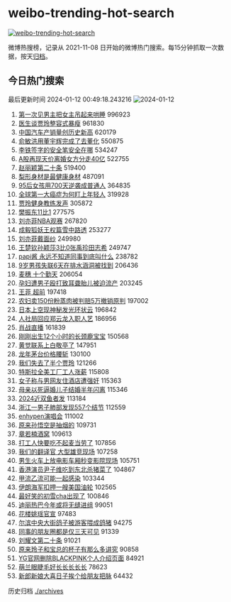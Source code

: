 # weibo-trending-hot-search

[![weibo-trending-hot-search](https://github.com/ameizi/weibo-trending-hot-search/actions/workflows/ci.yml/badge.svg)](https://github.com/ameizi/weibo-trending-hot-search/actions/workflows/ci.yml)

微博热搜榜，记录从 2021-11-08 日开始的微博热门搜索。每15分钟抓取一次数据，按天[归档](./archives)。

## 今日热门搜索

<!-- BEGIN --> 
最后更新时间 2024-01-12 00:49:18.243216 
![2024-01-12](https://imgs-storage.s3.us-east-005.backblazeb2.com/20240112/2024-01-12.png?versionId=4_z8fbbed132d73df8689c40f13_f11427d07db6f9f71_d20240111_m164917_c005_v0501009_t0048_u01704991757812) 
1. [第一次见男主把女主吊起来哄睡](https://s.weibo.com/weibo?q=%E7%AC%AC%E4%B8%80%E6%AC%A1%E8%A7%81%E7%94%B7%E4%B8%BB%E6%8A%8A%E5%A5%B3%E4%B8%BB%E5%90%8A%E8%B5%B7%E6%9D%A5%E5%93%84%E7%9D%A1&t=31&band_rank=2&Refer=top) 996923
1. [医生谈贾玲整容式暴瘦](https://s.weibo.com/weibo?q=%23%E5%8C%BB%E7%94%9F%E8%B0%88%E8%B4%BE%E7%8E%B2%E6%95%B4%E5%AE%B9%E5%BC%8F%E6%9A%B4%E7%98%A6%23&t=31&band_rank=1&Refer=top) 961830
1. [中国汽车产销量创历史新高](https://s.weibo.com/weibo?q=%23%E4%B8%AD%E5%9B%BD%E6%B1%BD%E8%BD%A6%E4%BA%A7%E9%94%80%E9%87%8F%E5%88%9B%E5%8E%86%E5%8F%B2%E6%96%B0%E9%AB%98%23&t=31&band_rank=3&Refer=top) 620179
1. [俞敏洪用董宇辉完成了去董化](https://s.weibo.com/weibo?q=%23%E4%BF%9E%E6%95%8F%E6%B4%AA%E7%94%A8%E8%91%A3%E5%AE%87%E8%BE%89%E5%AE%8C%E6%88%90%E4%BA%86%E5%8E%BB%E8%91%A3%E5%8C%96%23&t=31&band_rank=4&Refer=top) 550875
1. [李铁签字的安全笔安全在哪](https://s.weibo.com/weibo?q=%23%E6%9D%8E%E9%93%81%E7%AD%BE%E5%AD%97%E7%9A%84%E5%AE%89%E5%85%A8%E7%AC%94%E5%AE%89%E5%85%A8%E5%9C%A8%E5%93%AA%23&t=31&band_rank=5&Refer=top) 534247
1. [A股再现天价离婚女方分走40亿](https://s.weibo.com/weibo?q=%23A%E8%82%A1%E5%86%8D%E7%8E%B0%E5%A4%A9%E4%BB%B7%E7%A6%BB%E5%A9%9A%E5%A5%B3%E6%96%B9%E5%88%86%E8%B5%B040%E4%BA%BF%23&t=31&band_rank=6&Refer=top) 522755
1. [赵丽颖第二十条](https://s.weibo.com/weibo?q=%23%E8%B5%B5%E4%B8%BD%E9%A2%96%E7%AC%AC%E4%BA%8C%E5%8D%81%E6%9D%A1%23&t=31&band_rank=7&Refer=top) 519400
1. [梨形身材是最健康身材](https://s.weibo.com/weibo?q=%23%E6%A2%A8%E5%BD%A2%E8%BA%AB%E6%9D%90%E6%98%AF%E6%9C%80%E5%81%A5%E5%BA%B7%E8%BA%AB%E6%9D%90%23&t=31&band_rank=8&Refer=top) 487091
1. [95后女孩用700天逆袭成普通人](https://s.weibo.com/weibo?q=95%E5%90%8E%E5%A5%B3%E5%AD%A9%E7%94%A8700%E5%A4%A9%E9%80%86%E8%A2%AD%E6%88%90%E6%99%AE%E9%80%9A%E4%BA%BA&t=31&band_rank=12&Refer=top) 364835
1. [全球第一大癌症为何盯上年轻人](https://s.weibo.com/weibo?q=%23%E5%85%A8%E7%90%83%E7%AC%AC%E4%B8%80%E5%A4%A7%E7%99%8C%E7%97%87%E4%B8%BA%E4%BD%95%E7%9B%AF%E4%B8%8A%E5%B9%B4%E8%BD%BB%E4%BA%BA%23&t=31&band_rank=9&Refer=top) 319928
1. [贾玲健身教练发声](https://s.weibo.com/weibo?q=%23%E8%B4%BE%E7%8E%B2%E5%81%A5%E8%BA%AB%E6%95%99%E7%BB%83%E5%8F%91%E5%A3%B0%23&t=31&band_rank=11&Refer=top) 305872
1. [樊振东11比1](https://s.weibo.com/weibo?q=%23%E6%A8%8A%E6%8C%AF%E4%B8%9C11%E6%AF%941%23&t=31&band_rank=13&Refer=top) 277575
1. [刘亦菲NBA观赛](https://s.weibo.com/weibo?q=%23%E5%88%98%E4%BA%A6%E8%8F%B2NBA%E8%A7%82%E8%B5%9B%23&t=31&band_rank=10&Refer=top) 267820
1. [成毅狐妖王权篇雪中路透](https://s.weibo.com/weibo?q=%23%E6%88%90%E6%AF%85%E7%8B%90%E5%A6%96%E7%8E%8B%E6%9D%83%E7%AF%87%E9%9B%AA%E4%B8%AD%E8%B7%AF%E9%80%8F%23&t=31&band_rank=14&Refer=top) 253277
1. [刘亦菲戴面纱](https://s.weibo.com/weibo?q=%23%E5%88%98%E4%BA%A6%E8%8F%B2%E6%88%B4%E9%9D%A2%E7%BA%B1%23&t=31&band_rank=15&Refer=top) 249980
1. [王楚钦孙颖莎3比0张禹珍田志希](https://s.weibo.com/weibo?q=%23%E7%8E%8B%E6%A5%9A%E9%92%A6%E5%AD%99%E9%A2%96%E8%8E%8E3%E6%AF%940%E5%BC%A0%E7%A6%B9%E7%8F%8D%E7%94%B0%E5%BF%97%E5%B8%8C%23&t=31&band_rank=23&Refer=top) 249747
1. [papi酱 永远不知道同事到底叫什么](https://s.weibo.com/weibo?q=papi%E9%85%B1%20%E6%B0%B8%E8%BF%9C%E4%B8%8D%E7%9F%A5%E9%81%93%E5%90%8C%E4%BA%8B%E5%88%B0%E5%BA%95%E5%8F%AB%E4%BB%80%E4%B9%88&t=31&band_rank=16&Refer=top) 238782
1. [9岁男孩失联6天在排水涵洞被找到](https://s.weibo.com/weibo?q=%239%E5%B2%81%E7%94%B7%E5%AD%A9%E5%A4%B1%E8%81%946%E5%A4%A9%E5%9C%A8%E6%8E%92%E6%B0%B4%E6%B6%B5%E6%B4%9E%E8%A2%AB%E6%89%BE%E5%88%B0%23&t=31&band_rank=17&Refer=top) 206436
1. [麦穗 十个勤天](https://s.weibo.com/weibo?q=%E9%BA%A6%E7%A9%97%20%E5%8D%81%E4%B8%AA%E5%8B%A4%E5%A4%A9&t=31&band_rank=18&Refer=top) 206054
1. [孕妇遭男子殴打致耳聋胎儿被迫流产](https://s.weibo.com/weibo?q=%23%E5%AD%95%E5%A6%87%E9%81%AD%E7%94%B7%E5%AD%90%E6%AE%B4%E6%89%93%E8%87%B4%E8%80%B3%E8%81%8B%E8%83%8E%E5%84%BF%E8%A2%AB%E8%BF%AB%E6%B5%81%E4%BA%A7%23&t=31&band_rank=19&Refer=top) 203245
1. [王菲 超前](https://s.weibo.com/weibo?q=%E7%8E%8B%E8%8F%B2%20%E8%B6%85%E5%89%8D&t=31&band_rank=20&Refer=top) 197418
1. [农妇卖150份粉蒸肉被判赔5万撤销原判](https://s.weibo.com/weibo?q=%23%E5%86%9C%E5%A6%87%E5%8D%96150%E4%BB%BD%E7%B2%89%E8%92%B8%E8%82%89%E8%A2%AB%E5%88%A4%E8%B5%945%E4%B8%87%E6%92%A4%E9%94%80%E5%8E%9F%E5%88%A4%23&t=31&band_rank=21&Refer=top) 197002
1. [日本上空现神秘发光环状云](https://s.weibo.com/weibo?q=%23%E6%97%A5%E6%9C%AC%E4%B8%8A%E7%A9%BA%E7%8E%B0%E7%A5%9E%E7%A7%98%E5%8F%91%E5%85%89%E7%8E%AF%E7%8A%B6%E4%BA%91%23&t=31&band_rank=22&Refer=top) 196842
1. [人社局回应郑云龙入职人艺](https://s.weibo.com/weibo?q=%23%E4%BA%BA%E7%A4%BE%E5%B1%80%E5%9B%9E%E5%BA%94%E9%83%91%E4%BA%91%E9%BE%99%E5%85%A5%E8%81%8C%E4%BA%BA%E8%89%BA%23&t=31&band_rank=24&Refer=top) 186956
1. [肖战直播](https://s.weibo.com/weibo?q=%E8%82%96%E6%88%98%E7%9B%B4%E6%92%AD&t=31&band_rank=25&Refer=top) 161839
1. [刚刚出生12个小时的长颈鹿宝宝](https://s.weibo.com/weibo?q=%E5%88%9A%E5%88%9A%E5%87%BA%E7%94%9F12%E4%B8%AA%E5%B0%8F%E6%97%B6%E7%9A%84%E9%95%BF%E9%A2%88%E9%B9%BF%E5%AE%9D%E5%AE%9D&t=31&band_rank=26&Refer=top) 150568
1. [黄觉联系上白敬亭了](https://s.weibo.com/weibo?q=%23%E9%BB%84%E8%A7%89%E8%81%94%E7%B3%BB%E4%B8%8A%E7%99%BD%E6%95%AC%E4%BA%AD%E4%BA%86%23&t=31&band_rank=27&Refer=top) 147951
1. [龙年茅台价格腰斩](https://s.weibo.com/weibo?q=%23%E9%BE%99%E5%B9%B4%E8%8C%85%E5%8F%B0%E4%BB%B7%E6%A0%BC%E8%85%B0%E6%96%A9%23&t=31&band_rank=28&Refer=top) 130100
1. [我们失去了半个贾玲](https://s.weibo.com/weibo?q=%E6%88%91%E4%BB%AC%E5%A4%B1%E5%8E%BB%E4%BA%86%E5%8D%8A%E4%B8%AA%E8%B4%BE%E7%8E%B2&t=31&band_rank=29&Refer=top) 121266
1. [特斯拉全美工厂工人涨薪](https://s.weibo.com/weibo?q=%23%E7%89%B9%E6%96%AF%E6%8B%89%E5%85%A8%E7%BE%8E%E5%B7%A5%E5%8E%82%E5%B7%A5%E4%BA%BA%E6%B6%A8%E8%96%AA%23&t=31&band_rank=30&Refer=top) 115808
1. [女子称与男网友住酒店遭强奸](https://s.weibo.com/weibo?q=%23%E5%A5%B3%E5%AD%90%E7%A7%B0%E4%B8%8E%E7%94%B7%E7%BD%91%E5%8F%8B%E4%BD%8F%E9%85%92%E5%BA%97%E9%81%AD%E5%BC%BA%E5%A5%B8%23&t=31&band_rank=31&Refer=top) 115363
1. [母亲以死逼婚儿子结婚半年闪离](https://s.weibo.com/weibo?q=%23%E6%AF%8D%E4%BA%B2%E4%BB%A5%E6%AD%BB%E9%80%BC%E5%A9%9A%E5%84%BF%E5%AD%90%E7%BB%93%E5%A9%9A%E5%8D%8A%E5%B9%B4%E9%97%AA%E7%A6%BB%23&t=31&band_rank=32&Refer=top) 115346
1. [2024近双鱼者发](https://s.weibo.com/weibo?q=2024%E8%BF%91%E5%8F%8C%E9%B1%BC%E8%80%85%E5%8F%91&t=31&band_rank=33&Refer=top) 113184
1. [浙江一男子肺部发现557个结节](https://s.weibo.com/weibo?q=%23%E6%B5%99%E6%B1%9F%E4%B8%80%E7%94%B7%E5%AD%90%E8%82%BA%E9%83%A8%E5%8F%91%E7%8E%B0557%E4%B8%AA%E7%BB%93%E8%8A%82%23&t=31&band_rank=34&Refer=top) 112559
1. [enhypen演唱会](https://s.weibo.com/weibo?q=enhypen%E6%BC%94%E5%94%B1%E4%BC%9A&t=31&band_rank=35&Refer=top) 111002
1. [原来孙悟空是抽烟的](https://s.weibo.com/weibo?q=%E5%8E%9F%E6%9D%A5%E5%AD%99%E6%82%9F%E7%A9%BA%E6%98%AF%E6%8A%BD%E7%83%9F%E7%9A%84&t=31&band_rank=36&Refer=top) 109731
1. [章若楠酒窝](https://s.weibo.com/weibo?q=%23%E7%AB%A0%E8%8B%A5%E6%A5%A0%E9%85%92%E7%AA%9D%23&t=31&band_rank=20&Refer=top) 109613
1. [打工人快要吃不起麦当劳了](https://s.weibo.com/weibo?q=%23%E6%89%93%E5%B7%A5%E4%BA%BA%E5%BF%AB%E8%A6%81%E5%90%83%E4%B8%8D%E8%B5%B7%E9%BA%A6%E5%BD%93%E5%8A%B3%E4%BA%86%23&t=31&band_rank=37&Refer=top) 107856
1. [我们的翻译官 大型雄竞现场](https://s.weibo.com/weibo?q=%E6%88%91%E4%BB%AC%E7%9A%84%E7%BF%BB%E8%AF%91%E5%AE%98%20%E5%A4%A7%E5%9E%8B%E9%9B%84%E7%AB%9E%E7%8E%B0%E5%9C%BA&t=31&band_rank=50&Refer=top) 107258
1. [男生火车上放电影车厢秒变影院现场](https://s.weibo.com/weibo?q=%23%E7%94%B7%E7%94%9F%E7%81%AB%E8%BD%A6%E4%B8%8A%E6%94%BE%E7%94%B5%E5%BD%B1%E8%BD%A6%E5%8E%A2%E7%A7%92%E5%8F%98%E5%BD%B1%E9%99%A2%E7%8E%B0%E5%9C%BA%23&t=31&band_rank=38&Refer=top) 105751
1. [香港演员尹子维吃到东北杀猪菜了](https://s.weibo.com/weibo?q=%23%E9%A6%99%E6%B8%AF%E6%BC%94%E5%91%98%E5%B0%B9%E5%AD%90%E7%BB%B4%E5%90%83%E5%88%B0%E4%B8%9C%E5%8C%97%E6%9D%80%E7%8C%AA%E8%8F%9C%E4%BA%86%23&t=31&band_rank=39&Refer=top) 104867
1. [甲流乙流可能一起感染](https://s.weibo.com/weibo?q=%23%E7%94%B2%E6%B5%81%E4%B9%99%E6%B5%81%E5%8F%AF%E8%83%BD%E4%B8%80%E8%B5%B7%E6%84%9F%E6%9F%93%23&t=31&band_rank=40&Refer=top) 103344
1. [伊朗海军扣押一艘美国油轮](https://s.weibo.com/weibo?q=%23%E4%BC%8A%E6%9C%97%E6%B5%B7%E5%86%9B%E6%89%A3%E6%8A%BC%E4%B8%80%E8%89%98%E7%BE%8E%E5%9B%BD%E6%B2%B9%E8%BD%AE%23&t=31&band_rank=41&Refer=top) 102565
1. [最好笑的初雪cha出现了](https://s.weibo.com/weibo?q=%E6%9C%80%E5%A5%BD%E7%AC%91%E7%9A%84%E5%88%9D%E9%9B%AAcha%E5%87%BA%E7%8E%B0%E4%BA%86&t=31&band_rank=42&Refer=top) 100846
1. [迪丽热巴今年或将无缝进组](https://s.weibo.com/weibo?q=%23%E8%BF%AA%E4%B8%BD%E7%83%AD%E5%B7%B4%E4%BB%8A%E5%B9%B4%E6%88%96%E5%B0%86%E6%97%A0%E7%BC%9D%E8%BF%9B%E7%BB%84%23&t=31&band_rank=43&Refer=top) 99051
1. [花楼姚瑶官宣](https://s.weibo.com/weibo?q=%E8%8A%B1%E6%A5%BC%E5%A7%9A%E7%91%B6%E5%AE%98%E5%AE%A3&t=31&band_rank=44&Refer=top) 97483
1. [尔滨中央大街鸽子被游客喂成鸽猪](https://s.weibo.com/weibo?q=%23%E5%B0%94%E6%BB%A8%E4%B8%AD%E5%A4%AE%E5%A4%A7%E8%A1%97%E9%B8%BD%E5%AD%90%E8%A2%AB%E6%B8%B8%E5%AE%A2%E5%96%82%E6%88%90%E9%B8%BD%E7%8C%AA%23&t=31&band_rank=45&Refer=top) 94275
1. [同事的朋友圈都是仅三天可见](https://s.weibo.com/weibo?q=%23%E5%90%8C%E4%BA%8B%E7%9A%84%E6%9C%8B%E5%8F%8B%E5%9C%88%E9%83%BD%E6%98%AF%E4%BB%85%E4%B8%89%E5%A4%A9%E5%8F%AF%E8%A7%81%23&t=31&band_rank=46&Refer=top) 91339
1. [刘耀文第二十条](https://s.weibo.com/weibo?q=%E5%88%98%E8%80%80%E6%96%87%E7%AC%AC%E4%BA%8C%E5%8D%81%E6%9D%A1&t=31&band_rank=47&Refer=top) 91021
1. [原来玲子和宝总的杯子有那么多讲究](https://s.weibo.com/weibo?q=%E5%8E%9F%E6%9D%A5%E7%8E%B2%E5%AD%90%E5%92%8C%E5%AE%9D%E6%80%BB%E7%9A%84%E6%9D%AF%E5%AD%90%E6%9C%89%E9%82%A3%E4%B9%88%E5%A4%9A%E8%AE%B2%E7%A9%B6&t=31&band_rank=48&Refer=top) 90858
1. [YG官网删除BLACKPINK个人介绍页面](https://s.weibo.com/weibo?q=%23YG%E5%AE%98%E7%BD%91%E5%88%A0%E9%99%A4BLACKPINK%E4%B8%AA%E4%BA%BA%E4%BB%8B%E7%BB%8D%E9%A1%B5%E9%9D%A2%23&t=31&band_rank=49&Refer=top) 84921
1. [萌兰眼睫毛好长长长长长](https://s.weibo.com/weibo?q=%23%E8%90%8C%E5%85%B0%E7%9C%BC%E7%9D%AB%E6%AF%9B%E5%A5%BD%E9%95%BF%E9%95%BF%E9%95%BF%E9%95%BF%E9%95%BF%23&t=31&band_rank=50&Refer=top) 78623
1. [新郎新娘大喜日子挨个给朋友把脉](https://s.weibo.com/weibo?q=%23%E6%96%B0%E9%83%8E%E6%96%B0%E5%A8%98%E5%A4%A7%E5%96%9C%E6%97%A5%E5%AD%90%E6%8C%A8%E4%B8%AA%E7%BB%99%E6%9C%8B%E5%8F%8B%E6%8A%8A%E8%84%89%23&t=31&band_rank=44&Refer=top) 64432
<!-- END -->

历史归档 [./archives](./archives)

